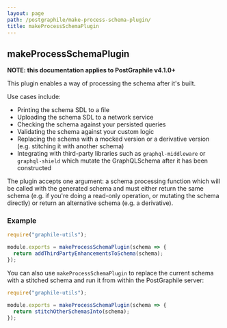 ```yaml
---
layout: page
path: /postgraphile/make-process-schema-plugin/
title: makeProcessSchemaPlugin
---
```


## makeProcessSchemaPlugin

**NOTE: this documentation applies to PostGraphile v4.1.0+**

This plugin enables a way of processing the schema after it's built.

Use cases include:

 - Printing the schema SDL to a file
 - Uploading the schema SDL to a network service
 - Checking the schema against your persisted queries
 - Validating the schema against your custom logic
 - Replacing the schema with a mocked version or a derivative version (e.g. stitching it with another schema)
 - Integrating with third-party libraries such as `graphql-middleware` or `graphql-shield` which mutate the GraphQLSchema after it has been constructed

The plugin accepts one argument: a schema processing function which will be called with the generated schema and must either return the same schema (e.g. if you're doing a read-only operation, or mutating the schema directly) or return an alternative schema (e.g. a derivative).

### Example

```js
require("graphile-utils");

module.exports = makeProcessSchemaPlugin(schema => {
  return addThirdPartyEnhancementsToSchema(schema);
});
```

You can also use `makeProcessSchemaPlugin` to replace the current schema with a stitched schema and run it from within the PostGraphile server:

```js
require("graphile-utils");

module.exports = makeProcessSchemaPlugin(schema => {
  return stitchOtherSchemasInto(schema);
});
```
